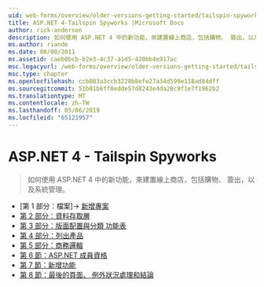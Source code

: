 ```yaml
---
uid: web-forms/overview/older-versions-getting-started/tailspin-spyworks/index
title: ASP.NET 4-Tailspin Spyworks |Microsoft Docs
author: rick-anderson
description: 如何使用 ASP.NET 4 中的新功能，來建置線上商店，包括購物、 簽出，以及系統管理。
ms.author: riande
ms.date: 08/08/2011
ms.assetid: caeb0bcb-b2e3-4c37-a1d5-420bb4e917ac
msc.legacyurl: /web-forms/overview/older-versions-getting-started/tailspin-spyworks
msc.type: chapter
ms.openlocfilehash: ccb083a3ccb3228b8efe27a34d599e118ad84dff
ms.sourcegitcommit: 51b01b6ff8edde57d8243e4da28c9f1e7f1962b2
ms.translationtype: MT
ms.contentlocale: zh-TW
ms.lasthandoff: 05/06/2019
ms.locfileid: "65121957"
---
```

# <a name="aspnet-4---tailspin-spyworks"></a>ASP.NET 4 - Tailspin Spyworks

> 如何使用 ASP.NET 4 中的新功能，來建置線上商店，包括購物、 簽出，以及系統管理。

- [第 1 部分：檔案]-> [新增專案](tailspin-spyworks-part-1.md)
- [第 2 部分：資料存取層](tailspin-spyworks-part-2.md)
- [第 3 部分：版面配置與分類 功能表](tailspin-spyworks-part-3.md)
- [第 4 部分：列出產品](tailspin-spyworks-part-4.md)
- [第 5 部分：商務邏輯](tailspin-spyworks-part-5.md)
- [第 6 節：ASP.NET 成員資格](tailspin-spyworks-part-6.md)
- [第 7 節：新增功能](tailspin-spyworks-part-7.md)
- [第 8 節：最後的頁面、 例外狀況處理和結論](tailspin-spyworks-part-8.md)

